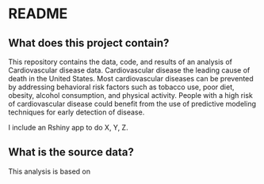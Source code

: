 # README
## What does this project contain? 
This repository contains the data, code, and results of an analysis of 
Cardiovascular disease data. Cardiovascular disease the leading cause 
of death in the United States. Most cardiovascular diseases can be prevented by addressing 
behavioral risk factors such as tobacco use, poor diet, obesity, alcohol consumption, 
and physical activity. People with a high risk of cardiovascular disease could benefit from
the use of predictive modeling techniques for early detection of disease. 

I include an Rshiny app to do X, Y, Z. 

## What is the source data? 

This analysis is based on 
